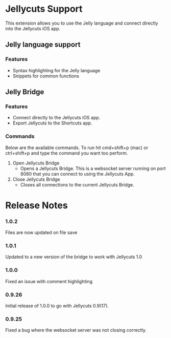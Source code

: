 # Jellycuts Support
This extension allows you to use the Jelly language and connect directly into the Jellycuts iOS app.

## Jelly language support
### Features
- Syntax highlighting for the Jelly language
- Snippets for common functions

## Jelly Bridge
### Features
- Connect directly to the Jellycuts iOS app.
- Export Jellycuts to the Shortcuts app.
### Commands
Below are the available commands. To run hit cmd+shift+p (mac) or ctrl+shift+p and type the command you want too perform.
1. Open Jellycuts Bridge
    - Opens a Jellycuts Bridge. This is a websocket server running on port 8080 that you can connect to using the Jellycuts App.
2. Close Jellycuts Bridge
    - Closes all connections to the current Jellycuts Bridge.

# Release Notes
### 1.0.2
Files are now updated on file save

### 1.0.1
Updated to a new version of the bridge to work with Jellycuts 1.0

### 1.0.0
Fixed an issue with comment highlighting

### 0.9.26
Initial release of 1.0.0 to go with Jellycuts 0.9(17).

### 0.9.25
Fixed a bug where the websocket server was not closing correctly.